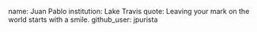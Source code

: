 name: Juan Pablo
institution: Lake Travis
quote: Leaving your mark on the world starts with a smile.
github_user: jpurista